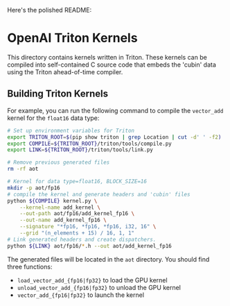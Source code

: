 Here's the polished README:

# OpenAI Triton Kernels

This directory contains kernels written in Triton. These kernels can be compiled into self-contained C source code that embeds the 'cubin' data using the Triton ahead-of-time compiler.

## Building Triton Kernels

For example, you can run the following command to compile the `vector_add` kernel for the `float16` data type:

```bash
# Set up environment variables for Triton
export TRITON_ROOT=$(pip show triton | grep Location | cut -d' ' -f2)
export COMPILE=${TRITON_ROOT}/triton/tools/compile.py
export LINK=${TRITON_ROOT}/triton/tools/link.py

# Remove previous generated files
rm -rf aot

# Kernel for data type=float16, BLOCK_SIZE=16
mkdir -p aot/fp16
# compile the kernel and generate headers and 'cubin' files
python ${COMPILE} kernel.py \
    --kernel-name add_kernel \
    --out-path aot/fp16/add_kernel_fp16 \
    --out-name add_kernel_fp16 \
    --signature "*fp16, *fp16, *fp16, i32, 16" \
    --grid "(n_elements + 15) / 16, 1, 1"
# Link generated headers and create dispatchers.
python ${LINK} aot/fp16/*.h --out aot/add_kernel_fp16
```

The generated files will be located in the `aot` directory. You should find three functions:
* `load_vector_add_{fp16|fp32}` to load the GPU kernel
* `unload_vector_add_{fp16|fp32}` to unload the GPU kernel
* `vector_add_{fp16|fp32}` to launch the kernel